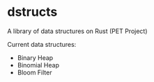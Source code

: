 # dstructs
A library of data structures on Rust (PET Project)

Current data structures:
+ Binary Heap
+ Binomial Heap
+ Bloom Filter
